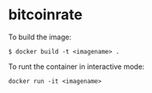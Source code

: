 # bitcoinrate

To build the image:
```shell
$ docker build -t <imagename> .
```

To runt the container in interactive mode:
```shell
docker run -it <imagename>
```